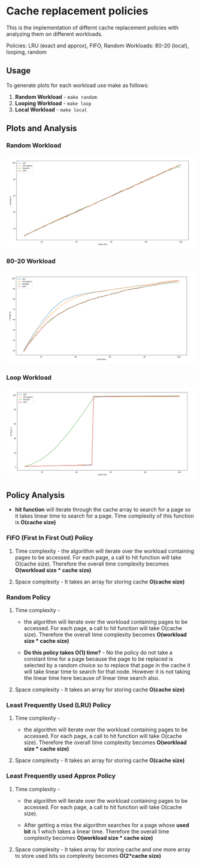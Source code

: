 # Cache replacement policies

This is the implementation of differnt cache replacement policies with analyzing them on different workloads.

Policies: LRU (exact and approx), FIFO, Random
Workloads: 80-20 (local), looping, random

## Usage

To generate plots for each workload use make as follows:
1. **Random Workload** - `make random`
2. **Looping Workload** - `make loop`
3. **Local Workload** - `make local`


## Plots and Analysis

### Random Workload
![alt text](images/random.PNG?raw=true)

### 80-20 Workload
![alt text](images/local.PNG?raw=true)

### Loop Workload
![alt text](images/loop.PNG?raw=true)

## Policy Analysis

- **hit function** will iterate through the cache array to search for a page so it takes linear time to search for a page. Time complexity of this function is **O(cache size)**

### FIFO (First In First Out) Policy

1. Time complexity - the algorithm will iterate over the workload containing pages to be accessed. For each page, a call to hit function will take O(cache size). Therefore the overall time complexity becomes **O(workload size * cache size)**

2. Space complexity - It takes an array for storing cache **O(cache size)**

### Random Policy

1. Time complexity - 
    - the algorithm will iterate over the workload containing pages to be accessed. For each page, a call to hit function will take O(cache size). Therefore the overall time complexity becomes **O(workload size * cache size)**
    
    - **Do this policy takes O(1) time?** - No the policy do not take a constant time for a page because the page to be replaced is selected by a random choice so to replace that page in the cache it will take linear time to search for that node. However it is not taking the linear time here because of linear time search also.
 
2. Space complexity - It takes an array for storing cache **O(cache size)**

### Least Frequently Used (LRU) Policy

1. Time complexity - 
    - the algorithm will iterate over the workload containing pages to be accessed. For each page, a call to hit function will take O(cache size). Therefore the overall time complexity becomes **O(workload size * cache size)**

2. Space complexity - It takes an array for storing cache **O(cache size)**

### Least Frequently used Approx Policy

1. Time complexity - 
    - the algorithm will iterate over the workload containing pages to be accessed. For each page, a call to hit function will take O(cache size). 

    - After getting a miss the algorithm searches for a page whose **used bit** is 1 which takes a linear time. Therefore the overall time complexity becomes **O(workload size * cache size)**

2. Space complexity - It takes array for storing cache and one more array to store used bits so complexity becomes **O(2*cache size)**